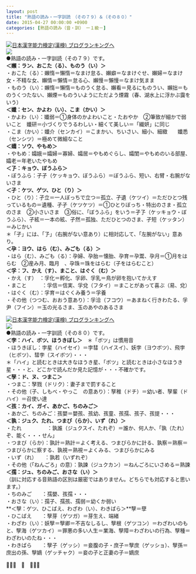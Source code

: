 ```yaml
---
layout: post
title: "熟語の読み・一字訓読　（その７９）＆（その８０）"
date: 2015-04-27 00:00:00 +0900
categories: [熟語の読み（音・訓）　ー１級－]
---
```


[![](/syuusyuu9701/assets/images/熟語の読み・一字訓読-（その７９）＆（その８０）-br_c_3028_1.gif)](http://blog.with2.net/link.php?1659096:3028 "日本漢字能力検定(漢検) ブログランキングへ")[日本漢字能力検定(漢検) ブログランキングへ](http://blog.with2.net/link.php?1659096:3028)  
![](/syuusyuu9701/assets/images/熟語の読み・一字訓読-（その７９）＆（その８０）-1936683c572608d4c97878d476bf579a.jpg)  
●熟語の読み・一字訓読（その７９）です。  
**＜嬾：ラン、おこた（る）、ものう（い）＞**  
・おこた（る）：嬾惰＝懶惰＝なまけ怠る、嬾癖＝なまけぐせ、嬾婦＝なまけ女・不精な女、嬾情＝懶情＝怠る心、嬾慢＝懶慢＝なまけ気まま  
・ものう（い）：嬾惰＝懶惰＝ものうく怠る、嬾看＝見るにものうい、嬾拙＝ものうくつたない、嬾煙＝ものういようにただよう煙霧（春、湖水上に浮かぶ靄をいう）  
**＜孅：セン、かよわ（い）、こま（かい）＞**  
・かよわ（い）：孅弱＝①身体のかよわいこと・たおやか　②筆致が細かで弱いこと　孅研＝小づくりでうるわしい・細くて美しい＝「繊妍」に同じ  
・こま（かい）：孅介（センカイ）＝こまかい、ちいさい、細小、細緻　　孅悉（センシツ）＝極めて微細なこと  
**＜孀：ソウ、やもめ＞**  
・やもめ：孀娥＝孀婦＝寡婦、孀居＝やもめぐらし、孀閨＝やもめのいる部屋、孀老＝年老いたやもめ  
**＜孒：キョウ、ぼうふら＞**  
・ぼうふら：孑孑（ケッキョウ、ぼうふら）＝ぼうふら、短い、右臂・右腕がないさま  
**＜孑：ケツ、ゲツ、ひと（り）＞**  
・ひと（り）：孑立＝一人ぼっちで立つ＝孤立、孑遺（ケツイ）＝ただひとつ残っているもの＝遺種、孑孑（ケツケツ）＝①ひとりぼっち・特出のさま・孤立のさま　②小さいさま　③俗に、「ぼうふら」をいう＝孑孒（ケッキョウ・ぼうふら）、孑絃＝一本の絃、孑然＝孤独、ただひとつのさま、孑短（ケッタン）＝みじかい  
＊「孑」には、「孒」（右腕がない意あり）に相対応して、「左腕がない」意あり。  
**＜孕：ヨウ、はら（む）、みごも（る）＞**  
・はら（む）、みごも（る）：孕婦、孕胎＝懐胎、孕育＝孕鬻、孕月＝①月をはらむ　②産み月、臨月　、孕珠＝珠をはらむ（子をはらむこと）  
**＜孚：フ、かえ（す）、まこと、はぐく（む）＞**  
・かえ（す）　：孚化＝孵化、孚卵、孚乳＝鳥が卵を抱いてかえす  
・まこと　　　：孚信＝信実、孚兌（フタイ）＝まことがあって喜ぶ（易、兌）  
・はぐく（む）：孚育＝はぐくみ養う＝孚養  
・その他（つつむ、おおう意あり）：孚洽（フコウ）＝あまねく行きわたる、孚尹（フイン）＝玉の光るさま、玉のあやのあるさま  
  
[![](/syuusyuu9701/assets/images/熟語の読み・一字訓読-（その７９）＆（その８０）-br_c_3028_1.gif)](http://blog.with2.net/link.php?1659096:3028 "日本漢字能力検定(漢検) ブログランキングへ")[日本漢字能力検定(漢検) ブログランキングへ](http://blog.with2.net/link.php?1659096:3028)  
![](/syuusyuu9701/assets/images/熟語の読み・一字訓読-（その７９）＆（その８０）-699b070db29eac76e2db8d6d796e2c49.png)  
●熟語の読み・一字訓読（その８０）です。  
**＜孛：ハイ、ボツ、ほうきぼし＞**　＊「ボツ」は慣用音  
・ほうきぼし：孛星（ハイセイ）＝孛彗（ハイスイ）、妖孛（ヨウボツ）、飛孛（ヒボツ）、彗孛（スイボツ）・・・  
＊「ハイ」と読むときは大きなほうき星、「ボツ」と読むときは小さなほうき星・・・と、どこかで読んだか見た記憶が・・・不確かです。  
**＜孥：ド、ヌ、つまこ＞**  
・つまこ：孥戮（ドリク）：妻子まで罰すること  
・その他（子、しもべ・やっこ　の意あり）：孥稚（ドチ）＝幼い者、孥輩（ドハイ）＝召使い達  
**＜孩：カイ、ガイ、あかご、ちのみご＞**  
・あかご、ちのみご：孩嬰＝嬰孩、孩幼、孩童、孩孺、孩子、孩提・・・  
**＜孰：ジュク、たれ、つまび（らか）、いず（れ）＞**  
・たれ　　　　　：孰誰（ジュクスイ、たれぞ）＝誰か、何人か、「孰（たれ）ぞ、能く・・・せん」  
・つまび（らか）：孰計＝熟計＝よく考える、つまびらかに計る、孰察＝熟察＝つまびらかに察する、孰視＝熟視＝よくみる、つまびらかにみる  
・いず（れ）　　：孰若（いずれぞ）  
・その他（「ねんごろ」の意）：孰諫（ジュクカン）＝ねんごろにいさめる＝熟諫  
**＜孺：ジュ、ちのみご、おさな（い）＞**  
（訓に対応する音熟語の区別は厳密ではありません。どちらでも対応すると思います。）  
・ちのみご　　：孺嬰、孩孺・・・  
・おさな（い）：孺子、孺孩、孺弱＝幼くか弱い  
**＜孼：ゲツ、ひこばえ、わざわ（い）、わきばら＞**孼＝孽  
・ひこばえ　　：孼芽（ゲツガ）＝芽生え、端緒  
・わざわ（い）：妖孼＝孼卿＝不吉なしるし、孼根（ゲツコン）＝わざわいのもと、孼海（ゲツカイ）＝罪悪の多い人生＝業海、孼障＝わざわいの行為、孼種＝わざわいのたね・・・  
・わきばら　　：孼子（ゲッシ）＝妾腹の子・庶子＝孼庶（ゲッショ）、孼孫＝庶出の孫、孼嫡（ゲッチャク）＝妾の子と正妻の子＝嫡庶  
  
👋👋👋　🐑　👋👋👋  
  
